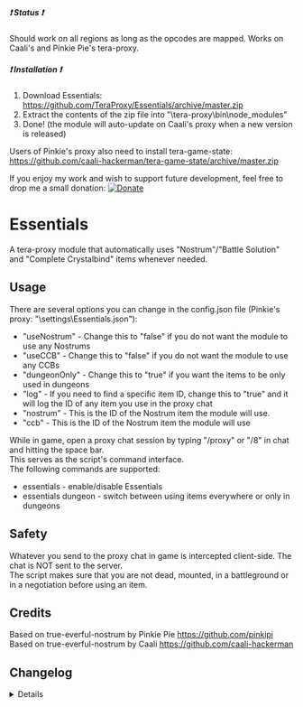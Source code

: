 ##### :heavy_exclamation_mark: Status :heavy_exclamation_mark:
Should work on all regions as long as the opcodes are mapped. Works on Caali's and Pinkie Pie's tera-proxy.

##### :heavy_exclamation_mark: Installation :heavy_exclamation_mark:
1) Download Essentials: https://github.com/TeraProxy/Essentials/archive/master.zip
2) Extract the contents of the zip file into "\tera-proxy\bin\node_modules\"
3) Done! (the module will auto-update on Caali's proxy when a new version is released)
  
Users of Pinkie's proxy also need to install tera-game-state: https://github.com/caali-hackerman/tera-game-state/archive/master.zip  
  
If you enjoy my work and wish to support future development, feel free to drop me a small donation: [![Donate](https://www.paypalobjects.com/webstatic/en_US/i/buttons/PP_logo_h_100x26.png)](https://www.paypal.com/cgi-bin/webscr?cmd=_donations&business=A3KBZUCSEQ5RJ)

# Essentials
A tera-proxy module that automatically uses "Nostrum"/"Battle Solution" and "Complete Crystalbind" items whenever needed.

## Usage
There are several options you can change in the config.json file (Pinkie's proxy: "\settings\Essentials.json"):  
  
* "useNostrum" - Change this to "false" if you do not want the module to use any Nostrums
* "useCCB" - Change this to "false" if you do not want the module to use any CCBs
* "dungeonOnly" - Change this to "true" if you want the items to be only used in dungeons
* "log" - If you need to find a specific item ID, change this to "true" and it will log the ID of any item you use in the proxy chat
* "nostrum" - This is the ID of the Nostrum item the module will use.
* "ccb" - This is the ID of the Nostrum item the module will use
  
While in game, open a proxy chat session by typing "/proxy" or "/8" in chat and hitting the space bar.  
This serves as the script's command interface.  
The following commands are supported:  
  
* essentials - enable/disable Essentials
* essentials dungeon - switch between using items everywhere or only in dungeons

## Safety
Whatever you send to the proxy chat in game is intercepted client-side. The chat is NOT sent to the server.  
The script makes sure that you are not dead, mounted, in a battleground or in a negotiation before using an item.

## Credits
Based on true-everful-nostrum by Pinkie Pie https://github.com/pinkipi  
Based on true-everful-nostrum by Caali https://github.com/caali-hackerman

## Changelog
<details>

### 2.1.0
* [+] Added "dungeonOnly" option and "dungeon" command
### 2.0.5
* [~] Look and feel will now be the same on Caali's and Pinkie's proxy
### 2.0.4
* [-] Removed support for patch versions < 75
### 2.0.3
* [~] Cross compatibility for Caali's and Pinkie's proxy (no more branch)
### 2.0.2
* [~] Tracking of whether you are Elite/Tera-Club or not is now automated (no more configuration needed)
* [+] Running out of an Essentials item will now send you a notification and disable the module
### 2.0.1
* [*] Fixed CCB always being used on login
* [+] Added a branch for Pinkie Pie's tera-proxy
### 2.0.0
* [*] Fixed Nostrum items being used after every loading screen
* [*] Fixed missing abnormalities for some Crystalbind and Nostrum items
* [~] Changed Nostrum reapplication time from 10-25 minutes to less than 5 minutes
* [~] Code revamp
* [+] Added CCB reapplication time at less than 10 minutes instead of waiting until the buff runs out
* [+] Added "useNostrum" option (see Usage)
* [+] Added "useCCB" option (see Usage)
* [+] Added "log" option (see Usage)
### 1.3.10
* [*] Support for patch versions < 75
### 1.3.9
* [~] Definition update
### 1.3.8
* [*] Fixed a bug where reapplication intervals were not cleared on disconnect
### 1.3.7
* [*] Fixed non-elite Nostrum not properly applying (thx aurelius88)
* [~] Code changes due to Caali's recent tera-proxy updates
* [-] Removed support for Pinkie Pie's tera-proxy
### 1.3.6
* [+] Added option for using different CCB items to config file
* [+] Added option for using different non-elite nostrums to config file ("ELITE" has to be set to false to use these)
* [+] Added Phoenix mount revival invincibility check
* [*] Code optimizations
### 1.3.5
* [*] Fixed trying to use CCB when you are under the influence of the 1h CCB
### 1.3.4
* [+] Added option to use Prime Battle Solution instead of Everful Nostrum
* [*] More code cleanup
### 1.3.3
* [+] Now supports all regions
* [+] Rewrote code to use Caali's "tera-game-state" module in order to reduce overhead
* [+] Now supports auto-updating via Caali's tera-proxy
### 1.3.2
* [*] Updated hook versions for compatibility with the latest tera-proxy
### 1.3.1
* [*] Fixed an issue of Nostrum not being reapplied when ressurecting quickly with Grace/Vow
### 1.3.0
* [+] The random timer for Nostrum now waits for loading to be finished before it starts instead of being hardcoded
* [+] Will now wait until your Goddess Blessing buff ended before it uses Nostrum so you stay immune to damage
### 1.2.3
* [*] Using newer version of S_ABNORMALITY_BEGIN hook
### 1.2.2
* [*] Fixed trying to use CCB when players already have the new Elite CCB running
### 1.2.1
* [*] Full conversion to Pinkie Pie's command module
### 1.2.0
* [+] Added support for Pinkie Pie's command module which is now a requirement
* [+] Added randomized timers
* [-] Removed hiding messages and buff timer functions
### 1.1.0
* [+] Added !essentials command to toggle between "on" and "off" in non-whisper chats
### 1.0.0
* [~] Initial Release

</details>
